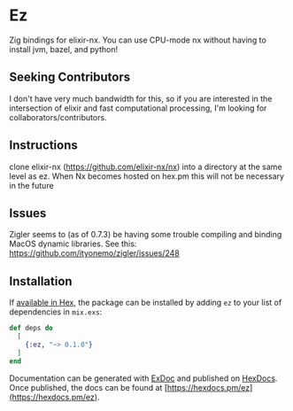# Ez

Zig bindings for elixir-nx.  You can use CPU-mode nx without having to install jvm,
bazel, and python!

## Seeking Contributors

I don't have very much bandwidth for this, so if you are interested in the intersection of elixir and
fast computational processing, I'm looking for collaborators/contributors.

## Instructions

clone elixir-nx (https://github.com/elixir-nx/nx) into a directory at the same level
as ez.  When Nx becomes hosted on hex.pm this will not be necessary in the future

## Issues

Zigler seems to (as of 0.7.3) be having some trouble compiling and binding MacOS dynamic libraries.
See this: https://github.com/ityonemo/zigler/issues/248

## Installation

If [available in Hex](https://hex.pm/docs/publish), the package can be installed
by adding `ez` to your list of dependencies in `mix.exs`:

```elixir
def deps do
  [
    {:ez, "~> 0.1.0"}
  ]
end
```

Documentation can be generated with [ExDoc](https://github.com/elixir-lang/ex_doc)
and published on [HexDocs](https://hexdocs.pm). Once published, the docs can
be found at [https://hexdocs.pm/ez](https://hexdocs.pm/ez).

